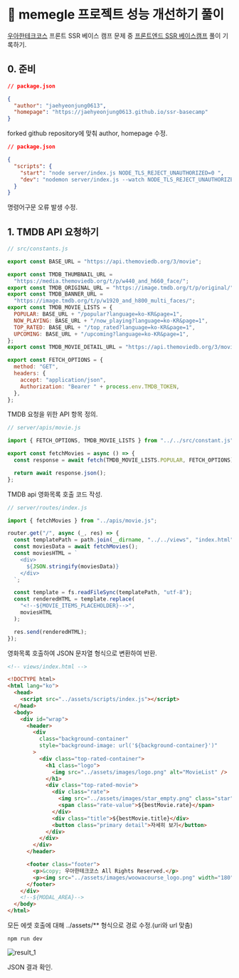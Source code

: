 # 🧐 memegle 프로젝트 성능 개선하기 풀이

[우아한테크코스](https://github.com/woowacourse) 프론트 SSR 베이스 캠프 문제 중 [프론트엔드 SSR 베이스캠프](https://github.com/woowacourse/ssr-basecamp) 풀이 기록하기.

## 0. 준비

```json
// package.json

{
  "author": "jaehyeonjung0613",
  "homepage": "https://jaehyeonjung0613.github.io/ssr-basecamp"
}
```

forked github repository에 맞춰 author, homepage 수정.

```json
// package.json

{
  "scripts": {
    "start": "node server/index.js NODE_TLS_REJECT_UNAUTHORIZED=0 ",
    "dev": "nodemon server/index.js --watch NODE_TLS_REJECT_UNAUTHORIZED=0 "
  }
}
```

명령어구문 오류 발생 수정.

## 1. TMDB API 요청하기

```js
// src/constants.js

export const BASE_URL = "https://api.themoviedb.org/3/movie";

export const TMDB_THUMBNAIL_URL =
  "https://media.themoviedb.org/t/p/w440_and_h660_face/";
export const TMDB_ORIGINAL_URL = "https://image.tmdb.org/t/p/original/";
export const TMDB_BANNER_URL =
  "https://image.tmdb.org/t/p/w1920_and_h800_multi_faces/";
export const TMDB_MOVIE_LISTS = {
  POPULAR: BASE_URL + "/popular?language=ko-KR&page=1",
  NOW_PLAYING: BASE_URL + "/now_playing?language=ko-KR&page=1",
  TOP_RATED: BASE_URL + "/top_rated?language=ko-KR&page=1",
  UPCOMING: BASE_URL + "/upcoming?language=ko-KR&page=1",
};
export const TMDB_MOVIE_DETAIL_URL = "https://api.themoviedb.org/3/movie/";

export const FETCH_OPTIONS = {
  method: "GET",
  headers: {
    accept: "application/json",
    Authorization: "Bearer " + process.env.TMDB_TOKEN,
  },
};
```

TMDB 요청을 위한 API 항목 정의.

```js
// server/apis/movie.js

import { FETCH_OPTIONS, TMDB_MOVIE_LISTS } from "../../src/constant.js";

export const fetchMovies = async () => {
  const response = await fetch(TMDB_MOVIE_LISTS.POPULAR, FETCH_OPTIONS);

  return await response.json();
};
```

TMDB api 영화목록 호출 코드 작성.

```js
// server/routes/index.js

import { fetchMovies } from "../apis/movie.js";

router.get("/", async (_, res) => {
  const templatePath = path.join(__dirname, "../../views", "index.html");
  const moviesData = await fetchMovies();
  const moviesHTML = `
    <div>
      ${JSON.stringify(moviesData)}
    </div>
  `;

  const template = fs.readFileSync(templatePath, "utf-8");
  const renderedHTML = template.replace(
    "<!--${MOVIE_ITEMS_PLACEHOLDER}-->",
    moviesHTML
  );

  res.send(renderedHTML);
});
```

영화목록 호출하여 JSON 문자열 형식으로 변환하여 반환.

```html
<!-- views/index.html -->

<!DOCTYPE html>
<html lang="ko">
  <head>
    <script src="../assets/scripts/index.js"></script>
  </head>
  <body>
    <div id="wrap">
      <header>
        <div
          class="background-container"
          style="background-image: url('${background-container}')"
        >
          <div class="top-rated-container">
            <h1 class="logo">
              <img src="../assets/images/logo.png" alt="MovieList" />
            </h1>
            <div class="top-rated-movie">
              <div class="rate">
                <img src="../assets/images/star_empty.png" class="star" />
                <span class="rate-value">${bestMovie.rate}</span>
              </div>
              <div class="title">${bestMovie.title}</div>
              <button class="primary detail">자세히 보기</button>
            </div>
          </div>
        </div>
      </header>

      <footer class="footer">
        <p>&copy; 우아한테크코스 All Rights Reserved.</p>
        <p><img src="../assets/images/woowacourse_logo.png" width="180" /></p>
      </footer>
    </div>
    <!--${MODAL_AREA}-->
  </body>
</html>
```

모든 에셋 호출에 대해 ../assets/\*\* 형식으로 경로 수정.(uri와 url 맞춤)

```bash
npm run dev
```

<img alt="result_1" src="https://github.com/user-attachments/assets/67ec1b70-48f6-4a37-90e8-1a851e746b9c"/>

JSON 결과 확인.
